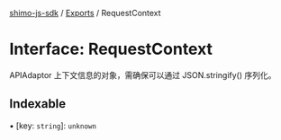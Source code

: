 [shimo-js-sdk](/README.md) / [Exports](/modules.md) / RequestContext

# Interface: RequestContext

APIAdaptor 上下文信息的对象，需确保可以通过 JSON.stringify() 序列化。

## Indexable

▪ [key: `string`]: `unknown`
